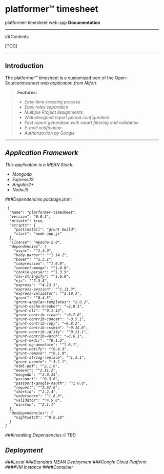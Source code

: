 platformer™   <b>timesheet</b>
===================
platformer-timesheet web-app
<b>Documentation</b>
___________________

##Contents

[TOC]

----------


Introduction
-------------

The platformer™ timesheet is a customized port of the Open-Source<i>timesheet web application from Mifort.

>**Features:**

 >- Easy time-tracking process 
 >- Easy roles separation 
 >- Multiple Project assignments 
 >- Well-designed report period configuration 
 >- Fast report generation with smart filtering and validation 
 >- E-mail notification
 >- Authoriza.tion by Google

----------


Application Framework
-------------------
This application is a MEAN Stack:
 - Mongodb
 - ExpressJS
 - Angular2+
 - NodeJS

###Dependencies
<i>package.json:</i>

```
 {
  "name": "platformer-timesheet",
  "version": "0.0.1",
  "private": true,
  "scripts": {
    "postinstall": "grunt build",
    "start": "node app.js"
  },
  "license": "Apache-2.0",
  "dependencies": {
    "async": "^2.3.0",
    "body-parser": "^1.14.2",
    "bower": "^1.3.1",
    "compression": "^1.6.0",
    "connect-mongo": "^1.0.0",
    "cookie-parser": "^1.3.5",
    "csv-stringify": "^1.0.0",
    "ejs": "^2.3.4",
    "express": "^4.13.3",
    "express-session": "^1.11.3",
    "express-validator": "^2.19.1",
    "grunt": "^0.4.5",
    "grunt-angular-templates": "1.0.2",
    "grunt-cache-breaker": "~2.0.1",
    "grunt-cli": "^0.1.13",
    "grunt-contrib-clean": "~0.7.0",
    "grunt-contrib-concat": "~0.5.1",
    "grunt-contrib-copy": "~0.8.2",
    "grunt-contrib-cssmin": "~0.14.0",
    "grunt-contrib-uglify": "^0.11.1",
    "grunt-contrib-watch": "~0.6.1",
    "grunt-mkdir": "^0.1.2",
    "grunt-ng-annotate": "^1.0.1",
    "grunt-notify": "^0.4.3",
    "grunt-remove": "^0.1.0",
    "grunt-string-replace": "^1.3.1",
    "grunt-usemin": "~3.1.1",
    "html-pdf": "^2.1.0",
    "moment": "^2.11.2",
    "mongodb": "^2.0.34",
    "passport": "^0.3.0",
    "passport-google-oauth": "^1.0.0",
    "request": "^2.67.0",
    "shortid": "^2.2.4",
    "underscore": "^1.8.3",
    "validator": "^4.5.0",
    "winston": "^2.1.1"
  },
  "devDependencies": {
    "nightwatch": "^0.8.18"
  }
}
```
###Installing Dependencies
// TBD

Deployment
-----------------
###Local
###Standard MEAN Deployment
###Google Cloud Platform
####VM Instance
####Container



